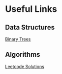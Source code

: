 # Useful Links

## Data Structures

[Binary Trees](http://cslibrary.stanford.edu/110/BinaryTrees.html)

## Algorithms

[Leetcode Solutions](https://www.hrwhisper.me/leetcode-algorithm-solution/)